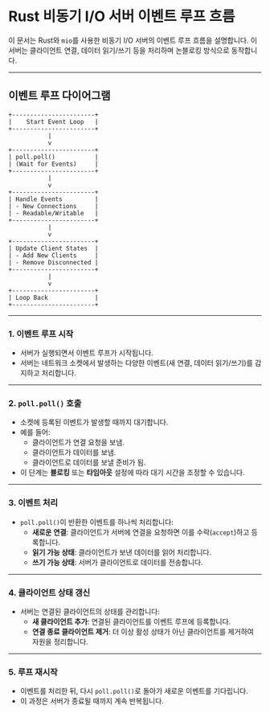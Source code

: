 # Rust 비동기 I/O 서버 이벤트 루프 흐름

이 문서는 Rust와 `mio`를 사용한 비동기 I/O 서버의 이벤트 루프 흐름을 설명합니다. 이 서버는 클라이언트 연결, 데이터 읽기/쓰기 등을 처리하며 논블로킹 방식으로 동작합니다.

---

## 이벤트 루프 다이어그램

```plaintext
+-----------------------+
|    Start Event Loop   |
+-----------------------+
           |
           v
+-----------------------+
| poll.poll()           |
| (Wait for Events)     |
+-----------------------+
           |
           v
+-----------------------+
| Handle Events         |
| - New Connections     |
| - Readable/Writable   |
+-----------------------+
           |
           v
+-----------------------+
| Update Client States  |
| - Add New Clients     |
| - Remove Disconnected |
+-----------------------+
           |
           v
+-----------------------+
| Loop Back             |
+-----------------------+
```

---

### 1. 이벤트 루프 시작
- 서버가 실행되면서 이벤트 루프가 시작됩니다.
- 서버는 네트워크 소켓에서 발생하는 다양한 이벤트(새 연결, 데이터 읽기/쓰기)를 감지하고 처리합니다.

---

### 2. `poll.poll()` 호출
- 소켓에 등록된 이벤트가 발생할 때까지 대기합니다.
- 예를 들어:
  - 클라이언트가 연결 요청을 보냄.
  - 클라이언트가 데이터를 보냄.
  - 클라이언트로 데이터를 보낼 준비가 됨.
- 이 단계는 **블로킹** 또는 **타임아웃** 설정에 따라 대기 시간을 조정할 수 있습니다.

---

### 3. 이벤트 처리
- `poll.poll()`이 반환한 이벤트를 하나씩 처리합니다:
  - **새로운 연결**: 클라이언트가 서버에 연결을 요청하면 이를 수락(`accept`)하고 등록합니다.
  - **읽기 가능 상태**: 클라이언트가 보낸 데이터를 읽어 처리합니다.
  - **쓰기 가능 상태**: 서버가 클라이언트로 데이터를 전송합니다.

---

### 4. 클라이언트 상태 갱신
- 서버는 연결된 클라이언트의 상태를 관리합니다:
  - **새 클라이언트 추가**: 연결된 클라이언트를 이벤트 루프에 등록합니다.
  - **연결 종료 클라이언트 제거**: 더 이상 활성 상태가 아닌 클라이언트를 제거하여 자원을 정리합니다.

---

### 5. 루프 재시작
- 이벤트를 처리한 뒤, 다시 `poll.poll()`로 돌아가 새로운 이벤트를 기다립니다.
- 이 과정은 서버가 종료될 때까지 계속 반복됩니다.
